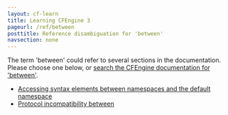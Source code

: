 ```yaml
---
layout: cf-learn
title: Learning CFEngine 3
pageurl: /ref/between
posttitle: Reference disambiguation for 'between'
navsection: none
---
```


The term 'between' could refer to several sections in the documentation. Please choose one below, or
[search the CFEngine documentation for 'between'](http://docs.cfengine.com/latest/search.html?q=between).

- [Accessing syntax elements between namespaces and the default namespace](http://docs.cfengine.com/latest/guide-language-concepts-namespaces.html#accessing-syntax-elements-between-namespaces-and-the-default-namespace)
- [Protocol incompatibility between](http://docs.cfengine.com/latest/guide-latest-release-known-issues.html#protocol-incompatibility-between)
